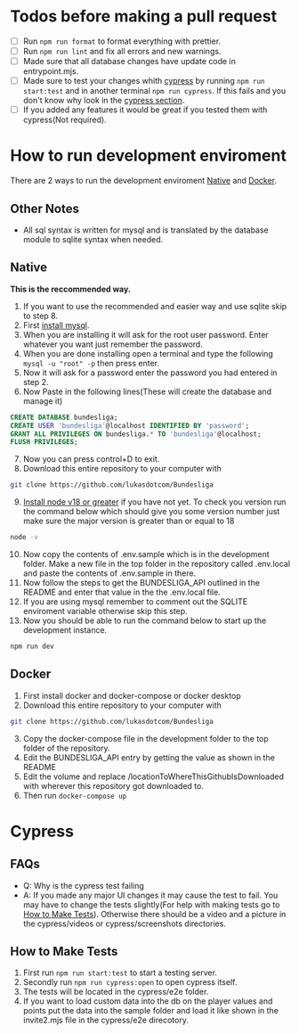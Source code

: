 # Todos before making a pull request

- [ ] Run `npm run format` to format everything with prettier.
- [ ] Run `npm run lint` and fix all errors and new warnings.
- [ ] Made sure that all database changes have update code in entrypoint.mjs.
- [ ] Made sure to test your changes whith [cypress](#cypress) by running `npm run start:test` and in another terminal `npm run cypress`. If this fails and you don't know why look in the [cypress section](#cypress).
- [ ] If you added any features it would be great if you tested them with cypress(Not required).

# How to run development enviroment

There are 2 ways to run the development enviroment [Native](#native) and [Docker](#docker).

## Other Notes

- All sql syntax is written for mysql and is translated by the database module to sqlite syntax when needed.

## Native

**This is the reccommended way.**

1. If you want to use the recommended and easier way and use sqlite skip to step 8.
2. First [install mysql](https://dev.mysql.com/downloads/mysql).
3. When you are installing it will ask for the root user password. Enter whatever you want just remember the password.
4. When you are done installing open a terminal and type the following `mysql -u "root" -p` then press enter.
5. Now it will ask for a password enter the password you had entered in step 2.
6. Now Paste in the following lines(These will create the database and manage it)

```sql
CREATE DATABASE bundesliga;
CREATE USER 'bundesliga'@localhost IDENTIFIED BY 'password';
GRANT ALL PRIVILEGES ON bundesliga.* TO 'bundesliga'@localhost;
FLUSH PRIVILEGES;
```

7. Now you can press control+D to exit.
8. Download this entire repository to your computer with

```bash
git clone https://github.com/lukasdotcom/Bundesliga
```

9. [Install node v18 or greater](https://nodejs.org/en/) if you have not yet. To check you version run the command below which should give you some version number just make sure the major version is greater than or equal to 18

```bash
node -v
```

10. Now copy the contents of .env.sample which is in the development folder. Make a new file in the top folder in the repository called .env.local and paste the contents of .env.sample in there.
11. Now follow the steps to get the BUNDESLIGA_API outlined in the README and enter that value in the the .env.local file.
12. If you are using mysql remember to comment out the SQLITE enviroment variable otherwise skip this step.
13. Now you should be able to run the command below to start up the development instance.

```bash
npm run dev
```

## Docker

1. First install docker and docker-compose or docker desktop
2. Download this entire repository to your computer with

```bash
git clone https://github.com/lukasdotcom/Bundesliga
```

3. Copy the docker-compose file in the development folder to the top folder of the repository.
4. Edit the BUNDESLIGA_API entry by getting the value as shown in the README
5. Edit the volume and replace /locationToWhereThisGithubIsDownloaded with wherever this repository got downloaded to.
6. Then run `docker-compose up`

# Cypress

## FAQs

- Q: Why is the cypress test failing
- A: If you made any major UI changes it may cause the test to fail. You may have to change the tests slightly(For help with making tests go to [How to Make Tests](#how-to-make-tests)). Otherwise there should be a video and a picture in the cypress/videos or cypress/screenshots directories.

## How to Make Tests

1. First run `npm run start:test` to start a testing server.
2. Secondly run `npm run cypress:open` to open cypress itself.
3. The tests will be located in the cypress/e2e folder.
4. If you want to load custom data into the db on the player values and points put the data into the sample folder and load it like shown in the invite2.mjs file in the cypress/e2e direcotory.
